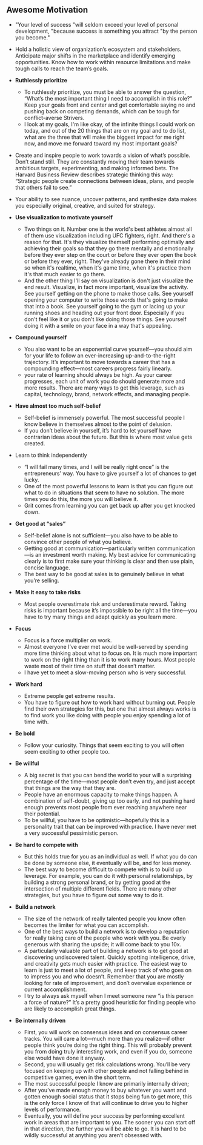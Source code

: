 ## Awesome Motivation

* "Your level of success "will seldom exceed your level of personal development, "because success is something you attract "by the person you become." 

* Hold a holistic view of organization’s ecosystem and stakeholders. Anticipate major shifts in the marketplace and identify emerging opportunities. Know how to work within resource limitations and make tough calls to reach the team’s goals. 

* **Ruthlessly prioritize**
  * To ruthlessly prioritize, you must be able to answer the question, “What’s the most important thing I need to accomplish in this role?” Keep your goals front and center and get comfortable saying no and pushing back on competing demands, which can be tough for conflict-averse Strivers.
  * I look at my goals, I'm like okay, of the infinite things I could work on today, and out of the 20 things that are on my goal and to do list, what are the three that will make the biggest impact for me right now, and move me forward toward my most important goals? 

* Create and inspire people to work towards a vision of what’s possible. Don’t stand still. They are constantly moving their team towards ambitious targets, experimenting, and making informed bets. The Harvard Business Review describes strategic thinking this way: “Strategic people create connections between ideas, plans, and people that others fail to see.”

* Your ability to see nuance, uncover patterns, and synthesize data makes you especially original, creative, and suited for strategy.

* **Use visualization to motivate yourself**
   * Two things on it. Number one is the world's best athletes almost all of them use visualization including UFC fighters, right. And there's a reason for that. It's they visualize themself performing optimally and achieving their goals so that they go there mentally and emotionally before they ever step on the court or before they ever open the book or before they ever, right. They've already gone there in their mind so when it's realtime, when it's game time, when it's practice them it's that much easier to go there.
   * And the other thing I'll say on visualization is don't just visualize the end result. Visualize, in fact more important, visualize the activity. See yourself getting on the phone to make those calls. See yourself opening your computer to write those words that's going to make that into a book. See yourself going to the gym or lacing up your running shoes and heading out your front door. Especially if you don't feel like it or you don't like doing those things. See yourself doing it with a smile on your face in a way that's appealing.
  
* **Compound yourself**
  * You also want to be an exponential curve yourself—you should aim for your life to follow an ever-increasing up-and-to-the-right trajectory. It’s important to move towards a career that has a compounding effect—most careers progress fairly linearly.
  * your rate of learning should always be high. As your career progresses, each unit of work you do should generate more and more results. There are many ways to get this leverage, such as capital, technology, brand, network effects, and managing people.
 
* **Have almost too much self-belief**
  * Self-belief is immensely powerful. The most successful people I know believe in themselves almost to the point of delusion.
  * If you don’t believe in yourself, it’s hard to let yourself have contrarian ideas about the future. But this is where most value gets created.

* Learn to think independently
  * “I will fail many times, and I will be really right once” is the entrepreneurs’ way. You have to give yourself a lot of chances to get lucky.
  * One of the most powerful lessons to learn is that you can figure out what to do in situations that seem to have no solution. The more times you do this, the more you will believe it. 
  * Grit comes from learning you can get back up after you get knocked down.
 
* **Get good at “sales”**
  * Self-belief alone is not sufficient—you also have to be able to convince other people of what you believe.
  * Getting good at communication—particularly written communication—is an investment worth making. My best advice for communicating clearly is to first make sure your thinking is clear and then use plain, concise language.
  * The best way to be good at sales is to genuinely believe in what you’re selling. 

* **Make it easy to take risks**
  * Most people overestimate risk and underestimate reward. Taking risks is important because it’s impossible to be right all the time—you have to try many things and adapt quickly as you learn more.

* **Focus**
  * Focus is a force multiplier on work.
  * Almost everyone I’ve ever met would be well-served by spending more time thinking about what to focus on. It is much more important to work on the right thing than it is to work many hours. Most people waste most of their time on stuff that doesn’t matter.
  * I have yet to meet a slow-moving person who is very successful.
 
* **Work hard**
  * Extreme people get extreme results.
  * You have to figure out how to work hard without burning out. People find their own strategies for this, but one that almost always works is to find work you like doing with people you enjoy spending a lot of time with.
 
* **Be bold**
  * Follow your curiosity. Things that seem exciting to you will often seem exciting to other people too.

* **Be willful**
  * A big secret is that you can bend the world to your will a surprising percentage of the time—most people don’t even try, and just accept that things are the way that they are.
  * People have an enormous capacity to make things happen. A combination of self-doubt, giving up too early, and not pushing hard enough prevents most people from ever reaching anywhere near their potential.
  * To be willful, you have to be optimistic—hopefully this is a personality trait that can be improved with practice. I have never met a very successful pessimistic person.
 
* **Be hard to compete with**
  * But this holds true for you as an individual as well. If what you do can be done by someone else, it eventually will be, and for less money.
  * The best way to become difficult to compete with is to build up leverage. For example, you can do it with personal relationships, by building a strong personal brand, or by getting good at the intersection of multiple different fields. There are many other strategies, but you have to figure out some way to do it.

* **Build a network**
  * The size of the network of really talented people you know often becomes the limiter for what you can accomplish.
  * One of the best ways to build a network is to develop a reputation for really taking care of the people who work with you. Be overly generous with sharing the upside; it will come back to you 10x.
  * A particularly valuable part of building a network is to get good at discovering undiscovered talent. Quickly spotting intelligence, drive, and creativity gets much easier with practice. The easiest way to learn is just to meet a lot of people, and keep track of who goes on to impress you and who doesn’t. Remember that you are mostly looking for rate of improvement, and don’t overvalue experience or current accomplishment.
  * I try to always ask myself when I meet someone new “is this person a force of nature?” It’s a pretty good heuristic for finding people who are likely to accomplish great things.
 
* **Be internally driven**
  * First, you will work on consensus ideas and on consensus career tracks. You will care a lot—much more than you realize—if other people think you’re doing the right thing. This will probably prevent you from doing truly interesting work, and even if you do, someone else would have done it anyway.
  * Second, you will usually get risk calculations wrong. You’ll be very focused on keeping up with other people and not falling behind in competitive games, even in the short term.
  * The most successful people I know are primarily internally driven; 
  * After you’ve made enough money to buy whatever you want and gotten enough social status that it stops being fun to get more, this is the only force I know of that will continue to drive you to higher levels of performance.
  * Eventually, you will define your success by performing excellent work in areas that are important to you. The sooner you can start off in that direction, the further you will be able to go. It is hard to be wildly successful at anything you aren’t obsessed with.
 
